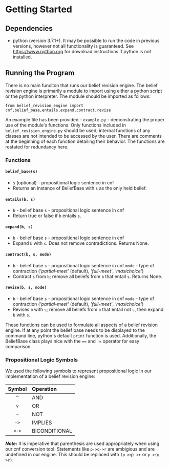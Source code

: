 # Getting Started

## Dependencies

- python (version 3.7.1+). It may be possible to run the code in previous versions, however not all functionality is guaranteed. See https://www.python.org for download instructions if python is not installed.

## Running the Program

There is no main funciton that runs our belief revision engine. The belief revision engine is primarily a module to import using either a python script or the python interpreter. The module should be imported as follows:

`from belief_revision_engine import cnf,belief_base,entails,expand,contract,revise`

An example file has been provided -  `example.py` - demonstrating the proper use of the module's functions. Only functions included in `belief_revision_engine.py` should be used; internal functions of any classes are not intended to be accessed by the user. There are comments at the beginning of each function detailing their behavior. The functions are restated for redundancy here.

### Functions

#### **`belief_base(s)`**
- `s` (optional) - propositional logic sentence in cnf
- Returns an instance of BeliefBase with `s` as the only held belief.

#### **`entails(b, s)`**
- `b` - belief base `s` - propositional logic sentence in cnf
- Return true or false if `b` entails `s`.

#### **`expand(b, s)`**
- `b` - belief base `s` - propositional logic sentence in cnf
- Expand `b` with `s`. Does not remove contradictions. Returns None.

#### **`contract(b, s, mode)`**
- `b` - belief base `s` - propositional logic sentence in cnf `mode` - type of contraction (*'partial-meet'* (default), *'full-meet'*, *'maxichoice'*)
- Contract `s` from `b`; remove all beliefs from `b` that entail `s`. Returns None.

#### **`revise(b, s, mode)`**
- `b` - belief base `s` - propositional logic sentence in cnf `mode` - type of contraction (*'partial-meet'* (default), *'full-meet'*, *'maxichoice'*)
- Revises `b` with `s`; remove all beliefs from `b` that entail not `s`, then expand `b` with `s`.

These functions can be used to formulate all aspects of a belief revision engine. If at any point the belief base needs to be displayed to the command line, python's default `print` function is used. Additionally, the BeliefBase class plays nice with the `==` and `!=` operator for easy comparison.

### Propositional Logic Symbols
We used the following symbols to represent propositional logic in our implementation of a belief revision engine:

| Symbol | Operation     |
|:------:|:--------------|
| `^`    | AND           |
| `v`    | OR            |
| `~`    | NOT           |
| `->`   | IMPLIES       |
| `<->`  | BICONDITIONAL |

***Note:*** It is imperative that parenthesis are used appropriately when using our cnf conversion tool. Statements like `p->q->r` are ambigious and are undefined in our engine. This should be replaced with `(p->q)->r` or `p->(q->r)`.


